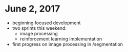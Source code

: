 # June 2, 2017
- beginning focused development
- two sprints this weekend:
  - image processing
  - reinforcement learning implementation
- first progress on image processing in /segmentation
